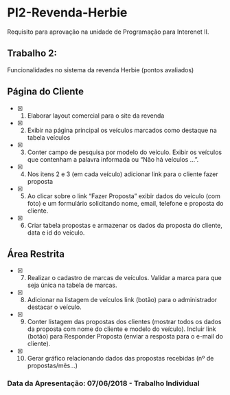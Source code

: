 # PI2-Revenda-Herbie

Requisito para aprovação na unidade de Programação para Interenet II.

## Trabalho 2:

Funcionalidades no sistema da revenda Herbie (pontos avaliados)


## Página do Cliente

- [x] 1. Elaborar layout comercial para o site da revenda
- [x] 2. Exibir na página principal os veículos marcados como destaque na tabela veículos
- [x] 3. Conter campo de pesquisa por modelo do veículo. Exibir os veículos que contenham a palavra informada ou “Não há veículos ...”.
- [x] 4. Nos itens 2 e 3 (em cada veículo) adicionar link para o cliente fazer proposta
- [x] 5. Ao clicar sobre o link “Fazer Proposta” exibir dados do veículo (com foto) e um formulário solicitando nome, email, telefone e proposta do cliente.
- [x] 6. Criar tabela propostas e armazenar os dados da proposta do cliente, data e id do veículo.


## Área Restrita

- [x] 7. Realizar o cadastro de marcas de veículos. Validar a marca para que seja única na tabela de marcas.
- [x] 8. Adicionar na listagem de veículos link (botão) para o administrador destacar o veículo.
- [x] 9. Conter listagem das propostas dos clientes (mostrar todos os dados da proposta com nome do cliente e modelo do veículo). Incluir link (botão) para Responder Proposta (enviar a resposta para o e-mail do cliente).
- [x] 10. Gerar gráfico relacionando dados das propostas recebidas (nº de propostas/mês...)



### Data da Apresentação: 07/06/2018 - Trabalho Individual


